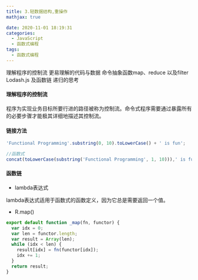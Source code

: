 ```yaml
---
title: 3.轻数据结构,重操作
mathjax: true

date: 2020-11-01 18:19:31
categories:
  - JavaScript
  - 函数式编程
tags:
  - 函数式编程
---
```


理解程序的控制流
更易理解的代码与数据
命令抽象函数map、reduce 以及filter
Lodash.js 及函数链
递归的思考

#### 理解程序的控制流

程序为实现业务目标所要行进的路径被称为控制流。命令式程序需要通过暴露所有的必要步骤才能极其详细地描述其控制流。

#### 链接方法

```javascript
'Functional Programming'.substring(0, 10).toLowerCase() + ' is fun';

//函数式
concat(toLowerCase(substring('Functional Programming', 1, 10))),' is fun');
```

#### 函数链

+ lambda表达式

lambda表达式适用于函数式的函数定义，因为它总是需要返回一个值。

+ R.map()

```javascript
export default function _map(fn, functor) {
  var idx = 0;
  var len = functor.length;
  var result = Array(len);
  while (idx < len) {
    result[idx] = fn(functor[idx]);
    idx += 1;
  }
  return result;
}

```

